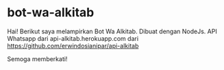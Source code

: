 # bot-wa-alkitab
Hai! Berikut saya melampirkan Bot Wa Alkitab.
Dibuat dengan NodeJs.
API Whatsapp dari api-alkitab.herokuapp.com dari https://github.com/erwindosianipar/api-alkitab

Semoga memberkati!

